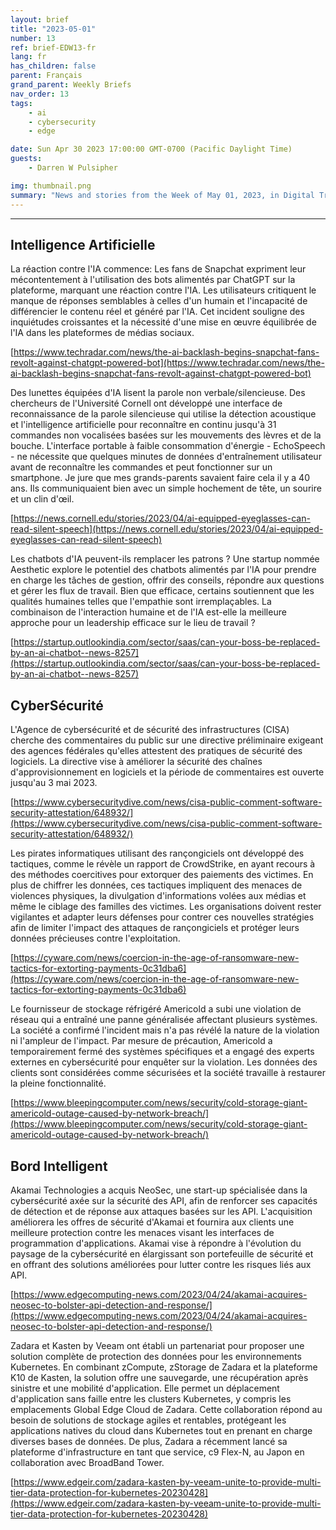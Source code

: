 ```yaml
---
layout: brief
title: "2023-05-01"
number: 13
ref: brief-EDW13-fr
lang: fr
has_children: false
parent: Français
grand_parent: Weekly Briefs
nav_order: 13
tags:
    - ai
    - cybersecurity
    - edge

date: Sun Apr 30 2023 17:00:00 GMT-0700 (Pacific Daylight Time)
guests:
    - Darren W Pulsipher

img: thumbnail.png
summary: "News and stories from the Week of May 01, 2023, in Digital Transformation, including cyberattacks and intelligent edge, non-verbal communication AI, and company merges in the IoT space."
---
```




---

## Intelligence Artificielle

La réaction contre l'IA commence: Les fans de Snapchat expriment leur mécontentement à l'utilisation des bots alimentés par ChatGPT sur la plateforme, marquant une réaction contre l'IA. Les utilisateurs critiquent le manque de réponses semblables à celles d'un humain et l'incapacité de différencier le contenu réel et généré par l'IA. Cet incident souligne des inquiétudes croissantes et la nécessité d'une mise en œuvre équilibrée de l'IA dans les plateformes de médias sociaux.

[https://www.techradar.com/news/the-ai-backlash-begins-snapchat-fans-revolt-against-chatgpt-powered-bot](https://www.techradar.com/news/the-ai-backlash-begins-snapchat-fans-revolt-against-chatgpt-powered-bot)

Des lunettes équipées d'IA lisent la parole non verbale/silencieuse. Des chercheurs de l'Université Cornell ont développé une interface de reconnaissance de la parole silencieuse qui utilise la détection acoustique et l'intelligence artificielle pour reconnaître en continu jusqu'à 31 commandes non vocalisées basées sur les mouvements des lèvres et de la bouche. L'interface portable à faible consommation d'énergie - EchoSpeech - ne nécessite que quelques minutes de données d'entraînement utilisateur avant de reconnaître les commandes et peut fonctionner sur un smartphone. Je jure que mes grands-parents savaient faire cela il y a 40 ans. Ils communiquaient bien avec un simple hochement de tête, un sourire et un clin d'œil.

[https://news.cornell.edu/stories/2023/04/ai-equipped-eyeglasses-can-read-silent-speech](https://news.cornell.edu/stories/2023/04/ai-equipped-eyeglasses-can-read-silent-speech)

Les chatbots d'IA peuvent-ils remplacer les patrons ? Une startup nommée Aesthetic explore le potentiel des chatbots alimentés par l'IA pour prendre en charge les tâches de gestion, offrir des conseils, répondre aux questions et gérer les flux de travail. Bien que efficace, certains soutiennent que les qualités humaines telles que l'empathie sont irremplaçables. La combinaison de l'interaction humaine et de l'IA est-elle la meilleure approche pour un leadership efficace sur le lieu de travail ?

[https://startup.outlookindia.com/sector/saas/can-your-boss-be-replaced-by-an-ai-chatbot--news-8257](https://startup.outlookindia.com/sector/saas/can-your-boss-be-replaced-by-an-ai-chatbot--news-8257)

## CyberSécurité

L'Agence de cybersécurité et de sécurité des infrastructures (CISA) cherche des commentaires du public sur une directive préliminaire exigeant des agences fédérales qu'elles attestent des pratiques de sécurité des logiciels. La directive vise à améliorer la sécurité des chaînes d'approvisionnement en logiciels et la période de commentaires est ouverte jusqu'au 3 mai 2023.

[https://www.cybersecuritydive.com/news/cisa-public-comment-software-security-attestation/648932/](https://www.cybersecuritydive.com/news/cisa-public-comment-software-security-attestation/648932/)

Les pirates informatiques utilisant des rançongiciels ont développé des tactiques, comme le révèle un rapport de CrowdStrike, en ayant recours à des méthodes coercitives pour extorquer des paiements des victimes. En plus de chiffrer les données, ces tactiques impliquent des menaces de violences physiques, la divulgation d'informations volées aux médias et même le ciblage des familles des victimes. Les organisations doivent rester vigilantes et adapter leurs défenses pour contrer ces nouvelles stratégies afin de limiter l'impact des attaques de rançongiciels et protéger leurs données précieuses contre l'exploitation.

[https://cyware.com/news/coercion-in-the-age-of-ransomware-new-tactics-for-extorting-payments-0c31dba6](https://cyware.com/news/coercion-in-the-age-of-ransomware-new-tactics-for-extorting-payments-0c31dba6)

Le fournisseur de stockage réfrigéré Americold a subi une violation de réseau qui a entraîné une panne généralisée affectant plusieurs systèmes. La société a confirmé l'incident mais n'a pas révélé la nature de la violation ni l'ampleur de l'impact. Par mesure de précaution, Americold a temporairement fermé des systèmes spécifiques et a engagé des experts externes en cybersécurité pour enquêter sur la violation. Les données des clients sont considérées comme sécurisées et la société travaille à restaurer la pleine fonctionnalité.

[https://www.bleepingcomputer.com/news/security/cold-storage-giant-americold-outage-caused-by-network-breach/](https://www.bleepingcomputer.com/news/security/cold-storage-giant-americold-outage-caused-by-network-breach/)

## Bord Intelligent

Akamai Technologies a acquis NeoSec, une start-up spécialisée dans la cybersécurité axée sur la sécurité des API, afin de renforcer ses capacités de détection et de réponse aux attaques basées sur les API. L'acquisition améliorera les offres de sécurité d'Akamai et fournira aux clients une meilleure protection contre les menaces visant les interfaces de programmation d'applications. Akamai vise à répondre à l'évolution du paysage de la cybersécurité en élargissant son portefeuille de sécurité et en offrant des solutions améliorées pour lutter contre les risques liés aux API.

[https://www.edgecomputing-news.com/2023/04/24/akamai-acquires-neosec-to-bolster-api-detection-and-response/](https://www.edgecomputing-news.com/2023/04/24/akamai-acquires-neosec-to-bolster-api-detection-and-response/)

Zadara et Kasten by Veeam ont établi un partenariat pour proposer une solution complète de protection des données pour les environnements Kubernetes. En combinant zCompute, zStorage de Zadara et la plateforme K10 de Kasten, la solution offre une sauvegarde, une récupération après sinistre et une mobilité d'application. Elle permet un déplacement d'application sans faille entre les clusters Kubernetes, y compris les emplacements Global Edge Cloud de Zadara. Cette collaboration répond au besoin de solutions de stockage agiles et rentables, protégeant les applications natives du cloud dans Kubernetes tout en prenant en charge diverses bases de données. De plus, Zadara a récemment lancé sa plateforme d'infrastructure en tant que service, c9 Flex-N, au Japon en collaboration avec BroadBand Tower.

[https://www.edgeir.com/zadara-kasten-by-veeam-unite-to-provide-multi-tier-data-protection-for-kubernetes-20230428](https://www.edgeir.com/zadara-kasten-by-veeam-unite-to-provide-multi-tier-data-protection-for-kubernetes-20230428)


